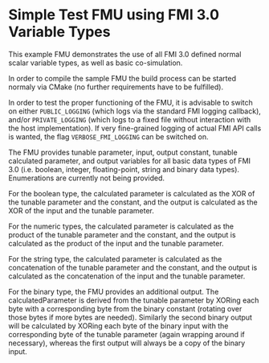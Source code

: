 Simple Test FMU using FMI 3.0 Variable Types
============================================

This example FMU demonstrates the use of all FMI 3.0 defined
normal scalar variable types, as well as basic co-simulation.

In order to compile the sample FMU the build process can be started
normaly via CMake (no further requirements have to be fulfilled).

In order to test the proper functioning of the FMU, it is advisable
to switch on either `PUBLIC_LOGGING` (which logs via the standard FMI
logging callback), and/or `PRIVATE_LOGGING` (which logs to a fixed
file without interaction with the host implementation).  If very
fine-grained logging of actual FMI API calls is wanted, the flag
`VERBOSE_FMI_LOGGING` can be switched on.

The FMU provides tunable parameter, input, output constant, tunable
calculated parameter, and output variables for all basic data types
of FMI 3.0 (i.e. boolean, integer, floating-point, string and binary
data types). Enumerations are currently not being provided.

For the boolean type, the calculated parameter is calculated as the
XOR of the tunable parameter and the constant, and the output is
calculated as the XOR of the input and the tunable parameter.

For the numeric types, the calculated parameter is calculated as the
product of the tunable parameter and the constant, and the output is
calculated as the product of the input and the tunable parameter.

For the string type, the calculated parameter is calculated as the
concatenation of the tunable parameter and the constant, and the
output is calculated as the concatenation of the input and the
tunable parameter.

For the binary type, the FMU provides an additional output. The
calculatedParameter is derived from the tunable parameter by XORing
each byte with a corresponding byte from the binary constant (rotating
over those bytes if more bytes are needed). Similarly the second
binary output will be calculated by XORing each byte of the binary
input with the corresponding byte of the tunable parameter (again
wrapping around if necessary), whereas the first output will always be
a copy of the binary input.
